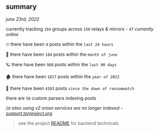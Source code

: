 
## summary
_june 23rd, 2022_

currently tracking `104` groups across `150` relays & mirrors - _`47` currently online_

⏲ there have been `4` posts within the `last 24 hours`

🦈 there have been `184` posts within the `month of june`

🪐 there have been `988` posts within the `last 90 days`

🏚 there have been `1817` posts within the `year of 2022`

🦕 there have been `4103` posts `since the dawn of ransomwatch`

there are `50` custom parsers indexing posts

_`20` sites using v2 onion services are no longer indexed - [support.torproject.org](https://support.torproject.org/onionservices/v2-deprecation/)_

> see the project [README](https://github.com/joshhighet/ransomwatch#ransomwatch--) for backend technicals
